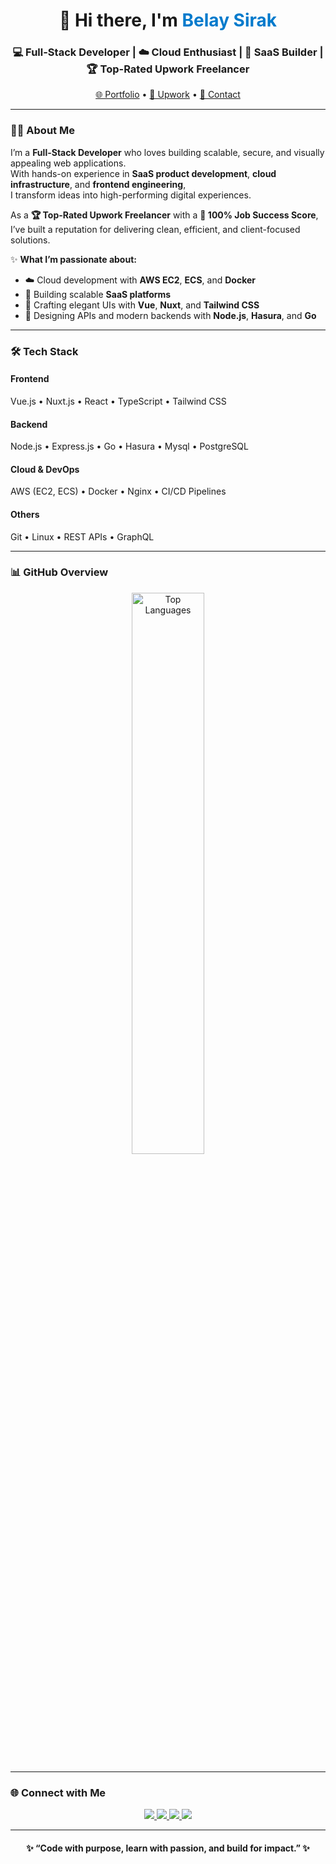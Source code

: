 <!-- Profile Header -->
<h1 align="center">👋 Hi there, I'm <span style="color:#007acc;">Belay Sirak</span></h1>
<h3 align="center">💻 Full-Stack Developer | ☁️ Cloud Enthusiast | 🧠 SaaS Builder | 🏆 Top-Rated Upwork Freelancer</h3>

<p align="center">
  <a href="https://www.belay-sirak.com" target="_blank">🌐 Portfolio</a> •
  <a href="https://www.upwork.com/freelancers/belay" target="_blank">💼 Upwork</a> •
  <a href="mailto:belay1.sirak2.tsige3@gmail.com">📧 Contact</a>
</p>

---

### 🧑‍💻 About Me

I’m a **Full-Stack Developer** who loves building scalable, secure, and visually appealing web applications.  
With hands-on experience in **SaaS product development**, **cloud infrastructure**, and **frontend engineering**,  
I transform ideas into high-performing digital experiences.

As a **🏆 Top-Rated Upwork Freelancer** with a **💯 100% Job Success Score**,  
I’ve built a reputation for delivering clean, efficient, and client-focused solutions.

✨ **What I’m passionate about:**
- ☁️ Cloud development with **AWS EC2**, **ECS**, and **Docker**
- 🧩 Building scalable **SaaS platforms**
- 🎨 Crafting elegant UIs with **Vue**, **Nuxt**, and **Tailwind CSS**
- 🔗 Designing APIs and modern backends with **Node.js**, **Hasura**, and **Go**

---

### 🛠️ Tech Stack

#### **Frontend**
Vue.js • Nuxt.js • React • TypeScript • Tailwind CSS  

#### **Backend**
Node.js • Express.js • Go • Hasura • Mysql • PostgreSQL  

#### **Cloud & DevOps**
AWS (EC2, ECS) • Docker • Nginx • CI/CD Pipelines  

#### **Others**
Git • Linux • REST APIs • GraphQL  

---

### 📊 GitHub Overview

<p align="center">
  <img src="https://github-readme-stats.vercel.app/api/top-langs/?username=belay09&layout=compact&theme=tokyonight&hide_border=true&border_radius=12" width="48%" alt="Top Languages" />
</p>

---

### 🌐 Connect with Me

<p align="center">
  <a href="https://www.belay-sirak.com" target="_blank">
    <img src="https://img.shields.io/badge/-My%20Portfolio-1E90FF?style=for-the-badge&logo=firefox-browser&logoColor=white" />
  </a>
  <a href="https://github.com/belay09" target="_blank">
    <img src="https://img.shields.io/badge/-GitHub-181717?style=for-the-badge&logo=github" />
  </a>
  <a href="https://www.upwork.com/freelancers/belay" target="_blank">
    <img src="https://img.shields.io/badge/-Upwork%20Top%20Rated-6FDA44?style=for-the-badge&logo=upwork&logoColor=white" />
  </a>
  <a href="mailto:belay1.sirak2.tsige3@gmail.com">
    <img src="https://img.shields.io/badge/-Email%20Me-D14836?style=for-the-badge&logo=gmail&logoColor=white" />
  </a>
</p>

---

<h4 align="center">✨ “Code with purpose, learn with passion, and build for impact.” ✨</h4>
